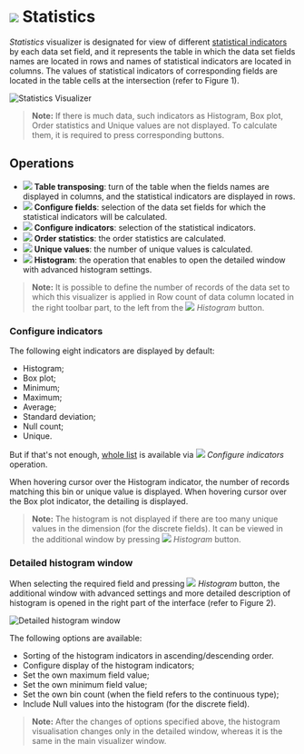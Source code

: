 # ![](../../images/icons/view_types/stat_default.svg) Statistics

*Statistics* visualizer is designated for view of different [statistical indicators](./statistics-description.md) by each data set field, and it represents the table in which the data set fields names are located in rows and names of statistical indicators are located in columns. The values of statistical indicators of corresponding fields are located in the table cells at the intersection (refer to Figure 1).

![Statistics Visualizer](./statistics.png)

> **Note:** If there is much data, such indicators as Histogram, Box plot, Order statistics and Unique values are not displayed. To calculate them, it is required to press corresponding buttons.

## Operations

* ![](../../images/icons/toolbar-controls/transform_default.svg) **Table transposing**: turn of the table when the fields names are displayed in columns, and the statistical indicators are displayed in rows.
* ![](../../images/icons/toolbar-controls/fields-list_default.svg) **Configure fields**: selection of the data set fields for which the statistical indicators will be calculated.
* ![](../../images/icons/toolbar-controls/row-sum_default.svg) **Configure indicators**: selection of the statistical indicators.
* ![](../../images/icons/toolbar-controls/execute_default.svg) **Order statistics**: the order statistics are calculated.
* ![](../../images/icons/toolbar-controls/execute_default.svg) **Unique values**: the number of unique values is calculated.
* ![](../../images/icons/toolbar-controls/toggle-left-panel_default.svg) **Histogram**: the operation that enables to open the detailed window with advanced histogram settings.

> **Note:** It is possible to define the number of records of the data set to which this visualizer is applied in Row count of data column located in the right toolbar part, to the left from the ![](../../images/icons/toolbar-controls/toggle-left-panel_default.svg) *Histogram* button.

### Configure indicators

The following eight indicators are displayed by default:
* Histogram;
* Box plot;
* Minimum;
* Maximum;
* Average;
* Standard deviation;
* Null count;
* Unique.

But if that's not enough, [whole list](./statistics-description.md) is available via ![](../../images/icons/toolbar-controls/row-sum_default.svg) *Configure indicators* operation.

When hovering cursor over the Histogram indicator, the number of records matching this bin or unique value is displayed.
When hovering cursor over the Box plot indicator, the detailing is displayed.

> **Note:** The histogram is not displayed if there are too many unique values in the dimension (for the discrete fields). It can be viewed in the additional window by pressing ![](../../images/icons/toolbar-controls_18x18/toolbar-controls_18x18_toggle-left-panel_default.svg) *Histogram* button.

### Detailed histogram window

When selecting the required field and pressing ![](../../images/icons/toolbar-controls/toggle-left-panel_default.svg) *Histogram* button, the additional window with advanced settings and more detailed description of histogram is opened in the right part of the interface (refer to Figure 2).

![Detailed histogram window](histogram-advanced.png)

The following options are available:
* Sorting of the histogram indicators in ascending/descending order.
* Configure display of the histogram indicators;
* Set the own maximum field value;
* Set the own minimum field value;
* Set the own bin count (when the field refers to the continuous type);
* Include Null values into the histogram (for the discrete field).

> **Note:** After the changes of options specified above, the histogram visualisation changes only in the detailed window, whereas it is the same in the main visualizer window.